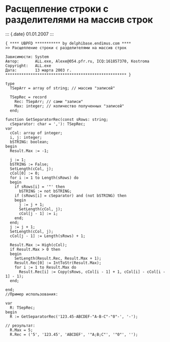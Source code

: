 Расщепление строки с разделителями на массив строк
==================================================

::: {.date}
01.01.2007
:::

    { **** UBPFD *********** by delphibase.endimus.com ****
    >> Расщепление строки с разделителями на массив строк
     
    Зависимости: System
    Автор:       ALL.exe, Alexe@054.pfr.ru, ICQ:161857370, Kostroma
    Copyright:   ALL.exe
    Дата:        13 марта 2003 г.
    ***************************************************** }
     
    type
      TSepArr = array of string; // массив "записей"
     
      TSepRec = record
        Rec: TSepArr; // сами "записи"
        Max: integer; // количество полученных "записей"
      end;
     
    function GetSeparatorRec(const sRows: string;
      cSeparator: char = ','): TSepRec;
    var
      cCol: array of integer;
      i, j: integer;
      bSTRING: boolean;
    begin
      Result.Max := -1;
     
      j := 1;
      bSTRING := False;
      SetLength(cCol, j);
      cCol[0] := 0;
      for i := 1 to Length(sRows) do
      begin
        if sRows[i] = '"' then
          bSTRING := not bSTRING;
        if (sRows[i] = cSeparator) and (not bSTRING) then
        begin
          j := j + 1;
          SetLength(cCol, j);
          cCol[j - 1] := i;
        end;
      end;
      j := j + 1;
      SetLength(cCol, j);
      cCol[j - 1] := Length(sRows) + 1;
     
      Result.Max := High(cCol);
      if Result.Max > 0 then
      begin
        SetLength(Result.Rec, Result.Max + 1);
        Result.Rec[0] := IntToStr(Result.Max);
        for i := 1 to Result.Max do
          Result.Rec[i] := Copy(sRows, cCol[i - 1] + 1, cCol[i] - cCol[i - 1] - 1);
      end;
     
    end;
    //Пример использования: 
     
    var
      R: TSepRec;
    begin
      R := GetSeparatorRec('123.45-ABCDEF-"A-B-C"-"0"-', '-');
     
    // результат:
      R.Max = 5;
      R.Rec = ('5', '123.45', 'ABCDEF', '"A;B;C"', '"0"', '');
